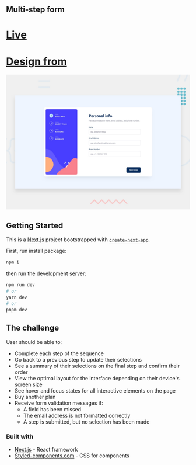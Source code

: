 ## Multi-step form

# [Live](https://multi-step-form-opal-pi.vercel.app/)

# [Design from](https://www.frontendmentor.io/home)

![Design preview for the Multi-step form coding challenge](./public/desktop-preview.jpg)

## Getting Started

This is a [Next.js](https://nextjs.org/) project bootstrapped with [`create-next-app`](https://github.com/vercel/next.js/tree/canary/packages/create-next-app).

First, run install package:

```bash
npm i
```

then run the development server:

```bash
npm run dev
# or
yarn dev
# or
pnpm dev
```

## The challenge

User should be able to:

- Complete each step of the sequence
- Go back to a previous step to update their selections
- See a summary of their selections on the final step and confirm their order
- View the optimal layout for the interface depending on their device's screen size
- See hover and focus states for all interactive elements on the page
- Buy another plan
- Receive form validation messages if:
  - A field has been missed
  - The email address is not formatted correctly
  - A step is submitted, but no selection has been made

### Built with

- [Next.js](https://nextjs.org/) - React framework
- [Styled-components.com](https://styled-components.com/) - CSS for components
